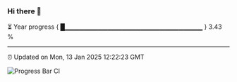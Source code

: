 ### Hi there 👋

⏳ Year progress { █▁▁▁▁▁▁▁▁▁▁▁▁▁▁▁▁▁▁▁▁▁▁▁▁▁▁▁▁▁ } 3.43 %

---

⏰ Updated on Mon, 13 Jan 2025 12:22:23 GMT

![Progress Bar CI](https://github.com/code-lakshay/GitHub-Actions-Demo/workflows/Progress%20Bar%20CI/badge.svg)
